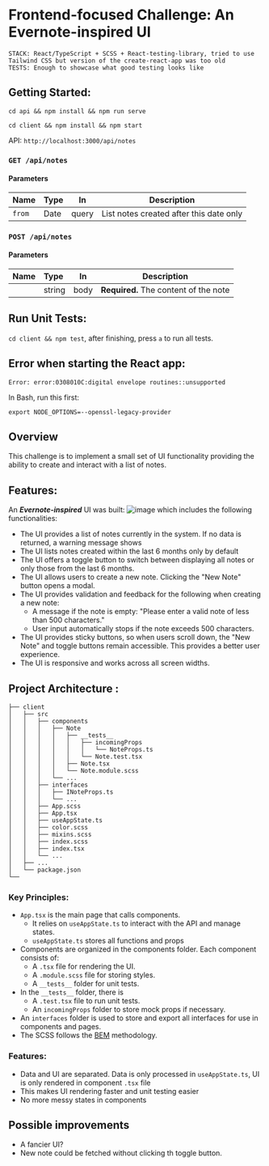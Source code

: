 # Frontend-focused Challenge: An Evernote-inspired UI

```
STACK: React/TypeScript + SCSS + React-testing-library, tried to use Tailwind CSS but version of the create-react-app was too old
TESTS: Enough to showcase what good testing looks like
```
## Getting Started:
`cd api && npm install && npm run serve`

`cd client && npm install && npm start`

API: `http://localhost:3000/api/notes`

### `GET /api/notes`

#### Parameters

| Name   | Type | In    | Description                             |
| :----- | :--- | ----- | --------------------------------------- |
| `from` | Date | query | List notes created after this date only |

### `POST /api/notes`

#### Parameters

| Name   | Type   | In   | Description                           |
| :----- | :----- | ---- | ------------------------------------- |
|  | string | body | **Required.** The content of the note |

## Run Unit Tests:
`cd client && npm test`, after finishing, press `a` to run all tests.

## Error when starting the React app: 
```
Error: error:0308010C:digital envelope routines::unsupported
```
In Bash, run this first: 
```
export NODE_OPTIONS=--openssl-legacy-provider
```

## Overview

This challenge is to implement a small set of UI functionality providing the ability to create and interact with a list of notes.

## Features:

An **_Evernote-inspired_** UI was built:
![image](https://github.com/xiaohan-du/coding-challenge/assets/16627563/ff962407-092f-410b-90a1-19a052a408eb)
which includes the following functionalities:

- The UI provides a list of notes currently in the system. If no data is returned, a warning message shows
- The UI lists notes created within the last 6 months only by default
- The UI offers a toggle button to switch between displaying all notes or only those from the last 6 months.
- The UI allows users to create a new note. Clicking the "New Note" button opens a modal.
- The UI provides validation and feedback for the following when creating a new note:
  - A message if the note is empty: "Please enter a valid note of less than 500 characters."
  - User input automatically stops if the note exceeds 500 characters.
- The UI provides sticky buttons, so when users scroll down, the "New Note" and toggle buttons remain accessible. This provides a better user experience.
- The UI is responsive and works across all screen widths.

## Project Architecture :

```
├── client
│   ├── src
│   │   ├── components
│   │   │   ├── Note
│   │   │   │   ├── __tests__
│   │   │   │   │   ├── incomingProps
│   │   │   │   │   │   └── NoteProps.ts
│   │   │   │   │   └── Note.test.tsx
│   │   │   │   ├── Note.tsx
│   │   │   │   └── Note.module.scss
│   │   │   └── ...
│   │   ├── interfaces
│   │   │   ├── INoteProps.ts
│   │   │   └── ...
│   │   ├── App.scss
│   │   ├── App.tsx
│   │   ├── useAppState.ts
│   │   ├── color.scss
│   │   ├── mixins.scss
│   │   ├── index.scss
│   │   ├── index.tsx
│   │   └── ...
│   ├── ...
│   └── package.json
└── 
```

### Key Principles:

- `App.tsx` is the main page that calls components.
  - It relies on `useAppState.ts` to interact with the API and manage states.
  - `useAppState.ts` stores all functions and props
- Components are organized in the components folder. Each component consists of:
  - A `.tsx` file for rendering the UI.
  - A `.module.scss` file for storing styles.
  - A `__tests__` folder for unit tests.
- In the `__tests__` folder, there is
  - A `.test.tsx` file to run unit tests.
  - An `incomingProps` folder to store mock props if necessary.
- An `interfaces` folder is used to store and export all interfaces for use in components and pages.
- The SCSS follows the [BEM](https://getbem.com/) methodology.
 
### Features:
- Data and UI are separated. Data is only processed in `useAppState.ts`, UI is only rendered in component `.tsx` file
- This makes UI rendering faster and unit testing easier
- No more messy states in components

## Possible improvements
- A fancier UI?
- New note could be fetched without clicking th toggle button.
